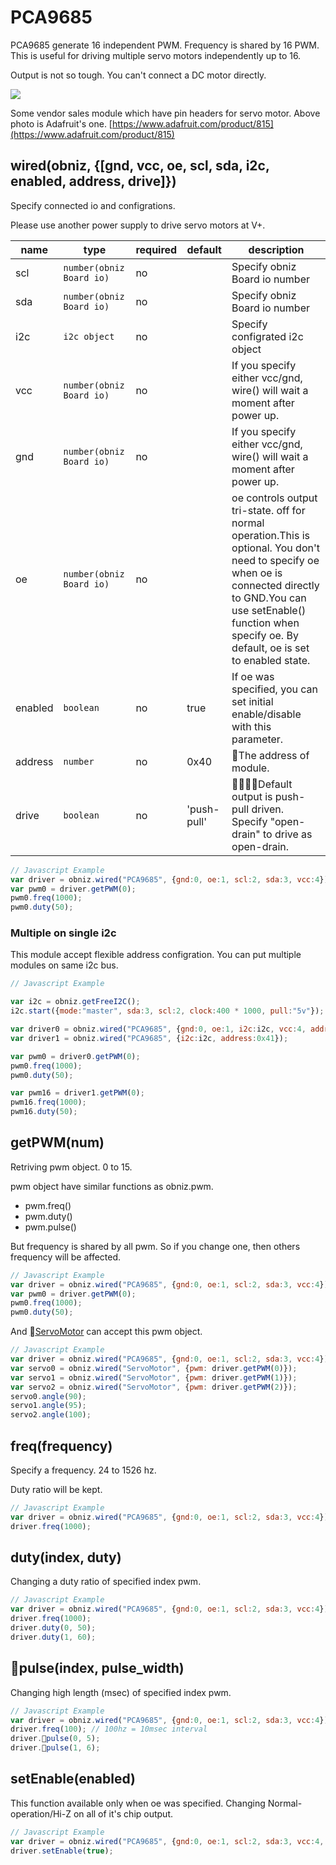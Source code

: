 # PCA9685

PCA9685 generate 16 independent PWM. Frequency is shared by 16 PWM.
This is useful for driving multiple servo motors independently up to 16.

Output is not so tough. You can't connect a DC motor directly.

![](image.jpg)

Some vendor sales module which have pin headers for servo motor.
Above photo is Adafruit's one.
[https://www.adafruit.com/product/815](https://www.adafruit.com/product/815)


## wired(obniz, {[gnd, vcc, oe, scl, sda, i2c, enabled, address, drive]})

Specify connected io and configrations.

Please use another power supply to drive servo motors at V+.

| name    | type                     | required | default     | description                                                                                                                                                                                                                          |
|---------|--------------------------|----------|-------------|--------------------------------------------------------------------------------------------------------------------------------------------------------------------------------------------------------------------------------------|
| scl     | `number(obniz Board io)` | no       | &nbsp;      | Specify obniz Board io number                                                                                                                                                                                                        |
| sda     | `number(obniz Board io)` | no       | &nbsp;      | Specify obniz Board io number                                                                                                                                                                                                        |
| i2c     | `i2c object`             | no       | &nbsp;      | Specify configrated i2c object                                                                                                                                                                                                       |
| vcc     | `number(obniz Board io)` | no       | &nbsp;      | If you specify either vcc/gnd, wire() will wait a moment after power up.                                                                                                                                                             |
| gnd     | `number(obniz Board io)` | no       | &nbsp;      | If you specify either vcc/gnd, wire() will wait a moment after power up.                                                                                                                                                             |
| oe      | `number(obniz Board io)` | no       | &nbsp;      | oe controls output tri-state. off for normal operation.This is optional. You don't need to specify oe when oe is connected directly to GND.You can use setEnable() function when specify oe. By default, oe is set to enabled state. |
| enabled | `boolean`                | no       | true        | If oe was specified, you can set initial enable/disable with this parameter.                                                                                                                                                         |
| address | `number`                 | no       | 0x40        | The address of module.                                                                                                                                                                                                              |
| drive   | `boolean`                | no       | 'push-pull' | Default output is push-pull driven. Specify "open-drain" to drive as open-drain.                                                                                                                                                 |

```Javascript
// Javascript Example
var driver = obniz.wired("PCA9685", {gnd:0, oe:1, scl:2, sda:3, vcc:4});
var pwm0 = driver.getPWM(0);
pwm0.freq(1000);
pwm0.duty(50);
```

### Multiple on single i2c

This module accept flexible address configration.
You can put multiple modules on same i2c bus.

```Javascript
// Javascript Example

var i2c = obniz.getFreeI2C();
i2c.start({mode:"master", sda:3, scl:2, clock:400 * 1000, pull:"5v"}); 

var driver0 = obniz.wired("PCA9685", {gnd:0, oe:1, i2c:i2c, vcc:4, address:0x40});
var driver1 = obniz.wired("PCA9685", {i2c:i2c, address:0x41});

var pwm0 = driver0.getPWM(0);
pwm0.freq(1000);
pwm0.duty(50);

var pwm16 = driver1.getPWM(0);
pwm16.freq(1000);
pwm16.duty(50);
```

## getPWM(num)

Retriving pwm object. 0 to 15.

pwm object have similar functions as obniz.pwm. 

 - pwm.freq()
 - pwm.duty()
 - pwm.pulse()

But frequency is shared by all pwm. So if you change one, then others frequency will be affected.

```Javascript
// Javascript Example
var driver = obniz.wired("PCA9685", {gnd:0, oe:1, scl:2, sda:3, vcc:4});
var pwm0 = driver.getPWM(0);
pwm0.freq(1000);
pwm0.duty(50);
```

And [ServoMotor](../ServoMotor) can accept this pwm object.

```Javascript
// Javascript Example
var driver = obniz.wired("PCA9685", {gnd:0, oe:1, scl:2, sda:3, vcc:4});
var servo0 = obniz.wired("ServoMotor", {pwm: driver.getPWM(0)});
var servo1 = obniz.wired("ServoMotor", {pwm: driver.getPWM(1)});
var servo2 = obniz.wired("ServoMotor", {pwm: driver.getPWM(2)});
servo0.angle(90);
servo1.angle(95);
servo2.angle(100);
```

## freq(frequency)

Specify a frequency. 24 to 1526 hz.

Duty ratio will be kept.

```Javascript
// Javascript Example
var driver = obniz.wired("PCA9685", {gnd:0, oe:1, scl:2, sda:3, vcc:4});
driver.freq(1000);
```

## duty(index, duty)

Changing a duty ratio of specified index pwm.

```Javascript
// Javascript Example
var driver = obniz.wired("PCA9685", {gnd:0, oe:1, scl:2, sda:3, vcc:4});
driver.freq(1000);
driver.duty(0, 50);
driver.duty(1, 60);
```

## pulse(index, pulse_width)

Changing high length (msec) of specified index pwm.

```Javascript
// Javascript Example
var driver = obniz.wired("PCA9685", {gnd:0, oe:1, scl:2, sda:3, vcc:4});
driver.freq(100); // 100hz = 10msec interval
driver.pulse(0, 5);
driver.pulse(1, 6);
```

## setEnable(enabled)
This function available only when oe was specified.
Changing Normal-operation/Hi-Z on all of it's chip output.

```Javascript
// Javascript Example
var driver = obniz.wired("PCA9685", {gnd:0, oe:1, scl:2, sda:3, vcc:4, enabled: false});
driver.setEnable(true);
```